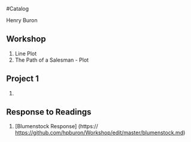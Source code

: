#Catalog

Henry Buron

## Workshop

1. Line Plot
2. The Path of a Salesman - Plot

## Project 1

1.

## Response to Readings

1. [Blumenstock Response] (https:// https://github.com/hpburon/Workshop/edit/master/blumenstock.md)
